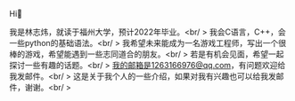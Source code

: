 Hi👋

我是林志炜，就读于福州大学，预计2022年毕业。<br/ >
我会C语言，C++，会一些python的基础语法。<br/ >
我希望未来能成为一名游戏工程师，写出一个很棒的游戏，希望能遇到一些志同道合的朋友。<br/ >
若是有机会见面，希望一起探讨一些有趣的话题。<br/ >
我的邮箱是1263166976@qq.com，有问题欢迎给我发邮件。<br/ >
这是关于我个人的一些介绍，如果对我有兴趣也可以给我发邮件，谢谢。<br/ >
